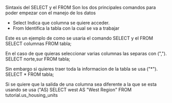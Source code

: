 Sintaxis del SELECT y el FROM
Son los dos principales comandos para poder empezar con el manejo de los datos
- Select Indica que columna se quiere acceder.
- From Identifica la tabla con la cual se va a trabajar

Este es un ejemplo de como se usaria el comando SELECT y el FROM
SELECT columnas FROM tabla;

En el caso de que quieras seleccionar varias columnas las separas con (",").
SELECT norte,sur FROM tabla;

Sin embargo si quieres traer toda la informacion de la tabla se usa ("*").
SELECT * FROM tabla;

Si se quiere que la salida de una columna sea diferente a la que se esta usando se usa ("AS)
SELECT west AS "West Region"
  FROM tutorial.us_housing_units
